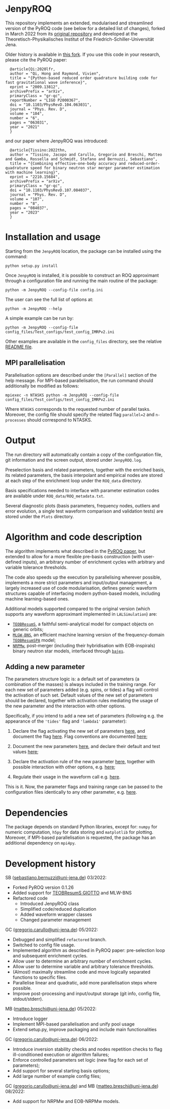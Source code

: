 # JenpyROQ
This repository implements an extended, modularised and streamlined version of the PyROQ code (see below for a detailed list of changes), forked in March 2022 from its [original repository](https://github.com/qihongcat/PyROQ) and developed at the Theoretisch-Physikalisches Institut of the Friedrich-Schiller-Universität Jena. 

Older history is available in [this fork](https://github.com/bernuzzi/PyROQ/tree/master/PyROQ).
If you use this code in your research, please cite the PyROQ paper:

  ```
    @article{Qi:2020lfr,
    author = "Qi, Hong and Raymond, Vivien",
    title = "{Python-based reduced order quadrature building code for fast gravitational wave inference}",
    eprint = "2009.13812",
    archivePrefix = "arXiv",
    primaryClass = "gr-qc",
    reportNumber = "LIGO P2000367",
    doi = "10.1103/PhysRevD.104.063031",
    journal = "Phys. Rev. D",
    volume = "104",
    number = "6",
    pages = "063031",
    year = "2021"
    }
  ```

and our paper where JenpyROQ was introduced:

  ```
    @article{Tissino:2022thn,
    author = "Tissino, Jacopo and Carullo, Gregorio and Breschi, Matteo and Gamba, Rossella and Schmidt, Stefano and Bernuzzi, Sebastiano",
    title = "{Combining effective-one-body accuracy and reduced-order-quadrature speed for binary neutron star merger parameter estimation with machine learning}",
    eprint = "2210.15684",
    archivePrefix = "arXiv",
    primaryClass = "gr-qc",
    doi = "10.1103/PhysRevD.107.084037",
    journal = "Phys. Rev. D",
    volume = "107",
    number = "8",
    pages = "084037",
    year = "2023"
    }
  ```

# Installation and usage

Starting from the `JenpyROQ` location, 
the package can be installed using the command:

    python setup.py install

Once  `JenpyROQ` is  installed, it is possible to construct an ROQ approximant through a configuration file and running the main routine of the package:

    python -m JenpyROQ --config-file config.ini

The user can see the full list of options at:

    python -m JenpyROQ --help

A simple example can be run by:

    python -m JenpyROQ --config-file config_files/Test_configs/test_config_IMRPv2.ini

Other examples are available in the `config_files` directory, see the relative [README file](https://github.com/bernuzzi/PyROQ/blob/master/config_files/Test_configs/README.md).

## MPI parallelisation

Parallelisation options are described under the `[Parallel]` section of the help message.
For MPI-based parallelisation, the run command should additionally be modified as follows:
    
    mpiexec -n NTASKS python -m JenpyROQ --config-file config_files/Test_configs/test_config_IMRPv2.ini
    
Where `NTASKS` corresponds to the requested number of parallel tasks. 
Moreover, the config file should specify the related flag `parallel=2`  and `n-processes` should correspond to NTASKS.  

# Output

The run directory will automatically contain a copy of the configuration file, git information and the screen output, stored under `JenpyROQ.log`.

Preselection basis and related parameters, together with the enriched basis, its related parameters, the basis interpolant and empirical nodes are stored at each step of the enrichment loop under the `ROQ_data` directory.

Basis specifications needed to interface with parameter estimation codes are available under `ROQ_data/ROQ_metadata.txt`.

Several diagnostic plots (basis parameters, frequency nodes, outliers and error evolution, a single test waveform comparison and validation tests) are stored under the `Plots` directory.

# Algorithm and code description

The algorithm implements what described in the [PyROQ paper](https://arxiv.org/abs/2009.13812), but extended to allow for a more flexible pre-basis construction (with user-defined inputs), an arbitrary number of enrichment cycles with arbitrary and variable tolerance thresholds.

The code also speeds up the execution by parallelising wherever possible, implements a more strict parameters and input/output management, a largely increased use of code modularisation, defines generic waveform structures capable of interfacing modern python-based models, including machine learning-based ones.

Additional models supported compared to the original version (which supports any waveform approximant implemented in `LALSimulation`) are: 

   * [`TEOBResumS`](https://bitbucket.org/eob_ihes/teobresums/src/master/README.md), a faithful semi-analytical model for compact objects on generic orbits;  
   * [`MLGW-BNS`](https://pypi.org/project/mlgw-bns/), an efficient machine learning version of the frequency-domain [`TEOBResumSPA`](https://arxiv.org/abs/2012.00027) model; 
   * [`NRPMw`](https://arxiv.org/abs/2205.09112), post-merger (including their hybridisation with EOB-inspirals) binary neutron star models, interfaced through [`bajes`](https://github.com/matteobreschi/bajes).

## Adding a new parameter

The parameters structure logic is: a default set of parameters (a combination of the masses) is always included in the training range. For each new set of parameters added (e.g. spins, or tides) a flag will control the activation of such set. Default values of the new set of parameters should be declared, together with activation rules mediating the usage of the new parameter and the interaction with other options.

Specifically, if you intend to add a new set of parameters (following e.g. the appearance of the `'tides'` flag and `'lambda1'` parameter):

1. Declare the flag activating the new set of parameters [here](https://github.com/GCArullo/JenpyROQ/blob/2423ef8fffe14b2c996b3a6bfd36743b929f1bc4/JenpyROQ/initialise.py#L262), and document the flag [here](https://github.com/GCArullo/JenpyROQ/blob/2423ef8fffe14b2c996b3a6bfd36743b929f1bc4/JenpyROQ/initialise.py#LL58C16-L58C21). Flag conventions are documented [here](https://github.com/GCArullo/JenpyROQ/blob/2423ef8fffe14b2c996b3a6bfd36743b929f1bc4/JenpyROQ/initialise.py#L29);

2. Document the new parameters [here](https://github.com/GCArullo/JenpyROQ/blob/2423ef8fffe14b2c996b3a6bfd36743b929f1bc4/JenpyROQ/initialise.py#L119), and declare their default and test values [here](https://github.com/GCArullo/JenpyROQ/blob/2423ef8fffe14b2c996b3a6bfd36743b929f1bc4/JenpyROQ/initialise.py#L192);

3. Declare the activation rule of the new parameter [here](https://github.com/GCArullo/JenpyROQ/blob/2423ef8fffe14b2c996b3a6bfd36743b929f1bc4/JenpyROQ/initialise.py#L156), together with possible interaction with other options, e.g. [here](https://github.com/GCArullo/JenpyROQ/blob/2423ef8fffe14b2c996b3a6bfd36743b929f1bc4/JenpyROQ/initialise.py#L138); 

4. Regulate their usage in the waveform call e.g. [here](https://github.com/GCArullo/JenpyROQ/blob/2423ef8fffe14b2c996b3a6bfd36743b929f1bc4/JenpyROQ/waveform_wrappers.py#L316).

This is it. Now, the parameter flags and training range can be passed to the configuration files identically to any other parameter, e.g. [here](https://github.com/GCArullo/JenpyROQ/blob/f7a1169c3cbb851bf930997a295e39ab9c08e7a2/config_files/Test_configs/config_test_MLGW-BNS.ini#L52).

# Dependencies

The package depends on standard Python libraries, except for: `numpy` for numeric computation, `h5py` for data storing and `matplotlib` for plotting. Moreover, if MPI-based parallelisation is requested, the package has an additional dependency on `mpi4py`.

# Development history

SB (sebastiano.bernuzzi@uni-jena.de) 03/2022:
   * Forked PyROQ version 0.1.26
   * Added support for [TEOBResumS GIOTTO](https://bitbucket.org/eob_ihes/teobresums/src/master/) and MLW-BNS
   * Refactored code
     - Introduced JenpyROQ class
     - Simplified code/reduced duplication
     - Added waveform wrapper classes
     - Changed parameter management

GC (gregorio.carullo@uni-jena.de) 05/2022:
  * Debugged and simplified `refactored` branch.
  * Switched to config file usage.
  * Implemented algorithm as described in PyROQ paper: pre-selection loop and subsequent enrichment cycles.
  * Allow user to determine an arbitrary number of enrichment cycles.
  * Allow user to determine variable and arbitrary tolerance thresholds.
  * (Almost) maximally streamline code and move logically separated functions to specific files.
  * Parallelise linear and quadratic, add more parallelisation steps where possible.
  * Improve post-processing and input/output storage (git info, config file, stdout/stderr).
  
MB (matteo.breschi@uni-jena.de) 05/2022:
  
  * Introduce logger
  * Implement MPI-based parallelisation and unify pool usage
  * Extend setup.py, improve packaging and include main functionalities
  
GC (gregorio.carullo@uni-jena.de) 06/2022:
  
  * Introduce inversion stability checks and nodes repetition checks to flag ill-conditioned execution or algorithm failures;
  * Enforce controlled parameters set logic (new flag for each set of parameters);
  * Add support for several starting basis options;
  * Add large number of example config files;

GC (gregorio.carullo@uni-jena.de) and MB (matteo.breschi@uni-jena.de) 08/2022:

  * Add support for NRPMw and EOB-NRPMw models.
